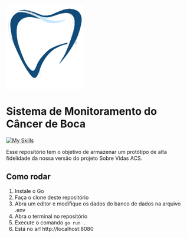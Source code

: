 ![image](https://raw.githubusercontent.com/gabrielmmendes/sismocabo/main/public/assets/logo.png)
# Sistema de Monitoramento do Câncer de Boca
[![My Skills](https://skillicons.dev/icons?i=go,html,css,postgres)](https://skillicons.dev)

Esse reposítório tem o objetivo de armazenar um protótipo de alta fidelidade da nossa versão do projeto Sobre Vidas ACS. 

## Como rodar
1. Instale o Go
2. Faça o clone deste repositório
3. Abra um editor e modifique os dados do banco de dados na arquivo .env
4. Abra o terminal no repositório
5. Execute o comando ```go run .```
6. Está no ar! http://localhost:8080
